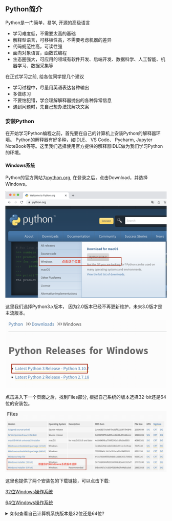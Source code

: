 ## Python简介

Python是一门简单，易学, 开源的高级语言

 - 学习难度低，不需要太高的基础
 - 解释型语言，可移植性高，不需要考虑机器的差异
 - 代码规范性高，可读性强
 - 面向对象语言，函数式编程
 - 生态圈强大，可应用的领域有软件开发、后端开发、数据科学、人工智能、机器学习、数据采集等

在正式学习之前, 给各位同学提几个建议
 - 学习过程中，尽量用英语表达各种输出
 - 多做练习
 - 不要怕犯错，学会理解解释器抛出的各种异常信息
 - 遇到问题时，先自己想办法找解决文案

 ### 安装Python

在开始学习Python编程之前，首先要在自己的计算机上安装Python的解释器环境。 Python的解释器有好多种，如IDLE、 VS Code、 Pycharm, Jupyter NoteBook等等。这里我们选择使用官方提供的解释器IDLE做为我们学习Python的环境。

#### Windows系统

Python的官方网站为[python.org](https://www.python.org/), 在登录之后，点击Download，并选择Windows。

![Python Home Page](./images/PythonHomePage.png)

这里我们选择Python3.x版本， 因为2.0版本已经不再更新维护，未来3.0版才是主流版本。

![Choose Version](./images/ChooseVersion.png)

点击进入下一个页面之后，找到Files部分, 根据自己系统的版本选择32-bit还是64位的安装包。

![Choose File](./images/ChooseFile.png)

这里也提供了两个安装包的下载链接，可以点击下载:

[32位Windows操作系统](https://www.python.org/ftp/python/3.10.7/python-3.10.7.exe)

[64位Windows操作系统](https://www.python.org/ftp/python/3.10.7/python-3.10.7-amd64.exe)

<details>
<summary>如何查看自己计算机系统版本是32位还是64位?</summary>

</details>